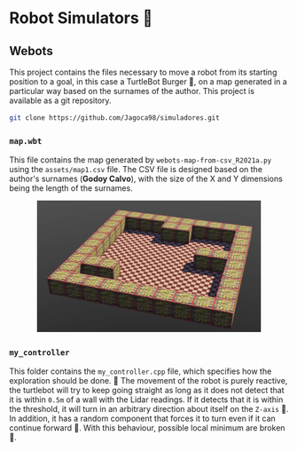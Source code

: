 # Robot Simulators :robot:

## Webots

This project contains the files necessary to move a robot from its starting position to a goal, in this case a TurtleBot Burger :hamburger:, on a map generated in a particular way based on the surnames of the author. This project is available as a git repository.

```bash
git clone https://github.com/Jagoca98/simuladores.git
```

### `map.wbt`

This file contains the map generated by `webots-map-from-csv_R2021a.py` using the `assets/map1.csv` file. The CSV file is designed based on the author's surnames (**Godoy Calvo**), with the size of the X and Y dimensions being the length of the surnames.

<p align="center">
    <img src="assets/Webots-Map.png" width="80%" height="80%">
</p>

### `my_controller`

This folder contains the `my_controller.cpp` file, which specifies how the exploration should be done. :mag_right: The movement of the robot is purely reactive, the turtlebot will try to keep going straight as long as it does not detect that it is within `0.5m` of a wall with the Lidar readings. If it detects that it is within the threshold, it will turn in an arbitrary direction about itself on the `Z-axis` :arrows_counterclockwise:. In addition, it has a random component that forces it to turn even if it can continue forward :game_die:. With this behaviour, possible local minimum are broken :muscle:.






